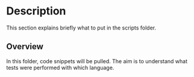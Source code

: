 # Description

This section explains briefly what to put in the scripts folder.


## Overview

In this folder, code snippets will be pulled. The aim is to understand what tests were performed with which language.
